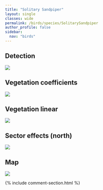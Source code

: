 ```yaml
---
title: "Solitary Sandpiper"
layout: single
classes: wide
permalink: /birds/species/SolitarySandpiper
author_profile: false
sidebar:
  nav: "birds"
---
```



<h2>Detection</h2>

<a href="https://beallen.github.io/DevelopmentWebsite/assets/images/birds/SolitarySandpiper/det.jpg">
<img src="https://beallen.github.io/DevelopmentWebsite/assets/images/birds/SolitarySandpiper/det.jpg">
</a>

<h2>Vegetation coefficients</h2>

<a href="https://beallen.github.io/DevelopmentWebsite/assets/images/birds/SolitarySandpiper/veghf.jpg">
<img src="https://beallen.github.io/DevelopmentWebsite/assets/images/birds/SolitarySandpiper/veghf.jpg">
</a>

<h2>Vegetation linear</h2>

<a href="https://beallen.github.io/DevelopmentWebsite/assets/images/birds/SolitarySandpiper/lin-north.jpg">
<img src="https://beallen.github.io/DevelopmentWebsite/assets/images/birds/SolitarySandpiper/lin-north.jpg">
</a>

<h2>Sector effects (north)</h2>

<a href="https://beallen.github.io/DevelopmentWebsite/assets/images/birds/SolitarySandpiper/sector-north.jpg">
<img src="https://beallen.github.io/DevelopmentWebsite/assets/images/birds/SolitarySandpiper/sector-north.jpg">
</a>

<h2>Map</h2>

<a href="https://beallen.github.io/DevelopmentWebsite/assets/images/birds/SolitarySandpiper/map.jpg">
<img src="https://beallen.github.io/DevelopmentWebsite/assets/images/birds/SolitarySandpiper/map.jpg">
</a>

{% include comment-section.html %}

